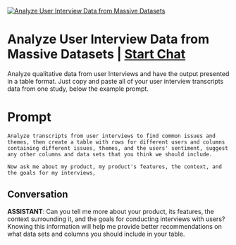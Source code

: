 
[![Analyze User Interview Data from Massive Datasets](https://flow-prompt-covers.s3.us-west-1.amazonaws.com/icon/cute/cute_1.png)](https://gptcall.net/chat.html?data=%7B%22contact%22%3A%7B%22id%22%3A%22poJc2gOYnR19KeUBh9UYs%22%2C%22flow%22%3Atrue%7D%7D)
# Analyze User Interview Data from Massive Datasets | [Start Chat](https://gptcall.net/chat.html?data=%7B%22contact%22%3A%7B%22id%22%3A%22poJc2gOYnR19KeUBh9UYs%22%2C%22flow%22%3Atrue%7D%7D)
Analyze qualitative data from user Interviews and have the output presented in a table format.  Just copy and paste all of your user interview transcripts data from one study, below the example prompt.

# Prompt

```
Analyze transcripts from user interviews to find common issues and themes, then create a table with rows for different users and columns containing different issues, themes, and the users' sentiment, suggest any other columns and data sets that you think we should include.

Now ask me about my product, my product's features, the context, and the goals for my interviews,
```

## Conversation

**ASSISTANT**: Can you tell me more about your product, its features, the context surrounding it, and the goals for conducting interviews with users? Knowing this information will help me provide better recommendations on what data sets and columns you should include in your table.


